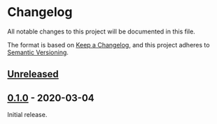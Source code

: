 # Changelog

All notable changes to this project will be documented in this file.

The format is based on [Keep a Changelog], and this project adheres to [Semantic
Versioning].

## [Unreleased]

## [0.1.0] - 2020-03-04

Initial release.

[Keep a Changelog]: https://keepachangelog.com/en/1.0.0/
[Semantic Versioning]: https://semver.org/spec/v2.0.0.html

[Unreleased]: https://github.com/apyrgio/caves/compare/v0.1.0...HEAD
[0.1.0]: https://github.com/apyrgio/caves/releases/tag/v0.1.0
